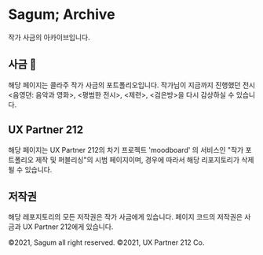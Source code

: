 # Sagum; Archive

작가 사금의 아카이브입니다.

## 사금 🎨

해당 페이지는 콜라주 작가 사금의 포트폴리오입니다.
작가님이 지금까지 진행했던 전시 <음영뎐: 음악과 영화>, <평범한 전시>, <제련>, <검은방>을 다시 감상하실 수 있습니다.

## UX Partner 212

해당 페이지는 UX Partner 212의 차기 프로젝트 'moodboard' 의 서비스인
"작가 포트폴리오 제작 및 퍼블리싱"의 시범 페이지이며, 경우에 따라서 해당 리포지토리가 삭제될 수 있습니다.

## 저작권

해당 레포지토리의 모든 저작권은 작가 사금에게 있습니다.
페이지 코드의 저작권은 사금과 UX Partner 212에게 있습니다.

©2021, Sagum all right reserved.
©2021, UX Partner 212 Co.
